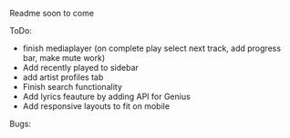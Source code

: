 Readme soon to come

ToDo:
- finish mediaplayer (on complete play select next track, add progress bar, make mute work)
- Add recently played to sidebar
- add artist profiles tab
- Finish search functionality
- Add lyrics feauture by adding API for Genius
- Add responsive layouts to fit on mobile

Bugs:
